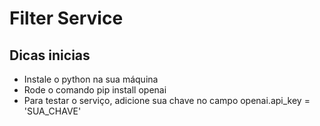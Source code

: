 # Filter Service

## Dicas inicias

- Instale o python na sua máquina
- Rode o comando pip install openai
- Para testar o serviço, adicione sua chave no campo openai.api_key = 'SUA_CHAVE'

